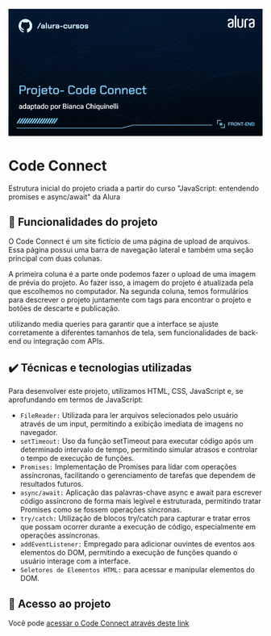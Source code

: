 ![thumbnail](./img/Front-end-Projeto-%20Code%20Connect.png)

# Code Connect

Estrutura inicial do projeto criada a partir do curso "JavaScript: entendendo promises e async/await" da Alura

## 🔨 Funcionalidades do projeto

O Code Connect é um site fictício de uma página de upload de arquivos. Essa página possui uma barra de navegação lateral e também uma seção principal com duas colunas.

A primeira coluna é a parte onde podemos fazer o upload de uma imagem de prévia do projeto. Ao fazer isso, a imagem do projeto é atualizada pela que escolhemos no computador.
Na segunda coluna, temos formulários para descrever o projeto juntamente com tags para encontrar o projeto e botões de descarte e publicação.

 utilizando media queries para garantir que a interface se ajuste corretamente a diferentes tamanhos de tela, sem funcionalidades de back-end ou integração com APIs.

## ✔️ Técnicas e tecnologias utilizadas

Para desenvolver este projeto, utilizamos HTML, CSS, JavaScript e, se aprofundando em termos de JavaScript:
- `FileReader:` Utilizada para ler arquivos selecionados pelo usuário através de um input, permitindo a exibição imediata de imagens no navegador.
- `setTimeout:` Uso da função setTimeout para executar código após um determinado intervalo de tempo, permitindo simular atrasos e controlar o tempo de execução de funções.
- `Promises:` Implementação de Promises para lidar com operações assíncronas, facilitando o gerenciamento de tarefas que dependem de resultados futuros.
- `async/await:` Aplicação das palavras-chave async e await para escrever código assíncrono de forma mais legível e estruturada, permitindo tratar Promises como se fossem operações síncronas.
- `try/catch:` Utilização de blocos try/catch para capturar e tratar erros que possam ocorrer durante a execução de código, especialmente em operações assíncronas. 
- `addEventListener:` Empregado para adicionar ouvintes de eventos aos elementos do DOM, permitindo a execução de funções quando o usuário interage com a interface.
- `Seletores de Elementos HTML:` para acessar e manipular elementos do DOM.


## 📁 Acesso ao projeto

Você pode [ acessar o Code Connect através deste link](https://3802-code-connect.vercel.app/)

